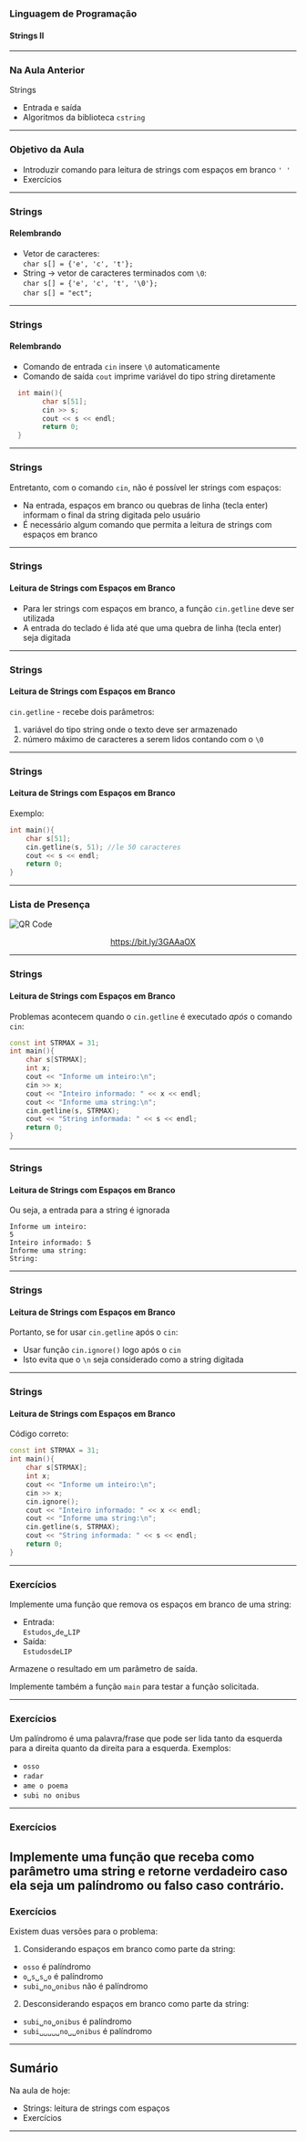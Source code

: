 ### Linguagem de Programação
#### Strings II
---

### Na Aula Anterior

Strings
- Entrada e saída
- Algoritmos da biblioteca `cstring`
---

### Objetivo da Aula
- Introduzir comando para leitura de strings com espaços em branco `' '`
- Exercícios
---

### Strings
#### Relembrando

- Vetor de caracteres:<br>
  `char s[] = {'e', 'c', 't'};`
- String $\rightarrow$ vetor de caracteres terminados com `\0`:<br>
  `char s[] = {'e', 'c', 't', '\0'};`<br>
  `char s[] = "ect";`
---

### Strings
#### Relembrando

- Comando de entrada `cin` insere `\0` automaticamente
- Comando de saída `cout` imprime variável do tipo string diretamente

```C++
  int main(){
        char s[51];
        cin >> s;
        cout << s << endl;
        return 0;
  }
```
---

### Strings

Entretanto, com o comando `cin`, não é possível ler strings com espaços:

- Na entrada, espaços em branco ou quebras de linha (tecla enter) informam o final da string digitada pelo usuário
- É necessário algum comando que permita a leitura de strings com espaços em branco
---

### Strings
#### Leitura de Strings com Espaços em Branco
- Para ler strings com espaços em branco, a função
  `cin.getline` deve ser utilizada
- A entrada do teclado é lida até que uma quebra de linha (tecla enter) seja digitada
---

### Strings
#### Leitura de Strings com Espaços em Branco
`cin.getline` - recebe dois parâmetros:
1. variável do tipo string onde o texto deve ser armazenado
2. número máximo de caracteres a serem lidos contando com o `\0`
---

### Strings
#### Leitura de Strings com Espaços em Branco

Exemplo:

```C++
int main(){
    char s[51];
    cin.getline(s, 51); //le 50 caracteres
    cout << s << endl;
    return 0;
}
```
---

### Lista de Presença

<img src="https://chart.apis.google.com/chart?cht=qr&chs=300x300&chld=L%7C1&chl=https%3A%2F%2Fbit.ly%2F3GAAaOX" alt="QR Code" border="0" />

<a href="https://bit.ly/3GAAaOX"><p style="text-align:center;">https://bit.ly/3GAAaOX</p></a>

---

### Strings
#### Leitura de Strings com Espaços em Branco
Problemas acontecem quando o `cin.getline`
é executado _após_ o comando `cin`:

```C++
const int STRMAX = 31;
int main(){
    char s[STRMAX];
    int x;
    cout << "Informe um inteiro:\n";
    cin >> x;
    cout << "Inteiro informado: " << x << endl;
    cout << "Informe uma string:\n";
    cin.getline(s, STRMAX);
    cout << "String informada: " << s << endl;
    return 0;
}  
```
---

### Strings
#### Leitura de Strings com Espaços em Branco
Ou seja, a entrada para a string é ignorada

```
Informe um inteiro:
5
Inteiro informado: 5
Informe uma string:
String:
```
---

### Strings
#### Leitura de Strings com Espaços em Branco

Portanto, se for usar `cin.getline` após o `cin`:
- Usar função `cin.ignore()` logo após o `cin`
- Isto evita que o `\n` seja considerado como a string digitada
---

### Strings
#### Leitura de Strings com Espaços em Branco
Código correto:

```C++
const int STRMAX = 31;
int main(){
    char s[STRMAX];
    int x;
    cout << "Informe um inteiro:\n";
    cin >> x;
    cin.ignore();
    cout << "Inteiro informado: " << x << endl;
    cout << "Informe uma string:\n";
    cin.getline(s, STRMAX);
    cout << "String informada: " << s << endl;
    return 0;
}
```
---

### Exercícios

Implemente uma função que remova os espaços
em branco de uma string:
- Entrada:<br>
  `Estudos␣de␣LIP`
- Saída:<br>
  `EstudosdeLIP`

Armazene o resultado em um parâmetro de saída.

Implemente também a função `main` para testar
a função solicitada.

---

### Exercícios
Um palíndromo é uma palavra/frase que pode ser lida tanto da esquerda para a direita quanto da direita para a esquerda. Exemplos:<br>
- `osso`
- `radar`
- `ame o poema`
- `subi no onibus`
---

### Exercícios
Implemente uma função que receba como parâmetro uma string e retorne verdadeiro caso
ela seja um palíndromo ou falso caso contrário.
---

### Exercícios
Existem duas versões para o problema:
1. Considerando espaços em branco como parte da string:<br>
 - `osso` é palíndromo
 - `o␣s␣s␣o` é palíndromo
 - `subi␣no␣onibus` não é palíndromo
2. Desconsiderando espaços em branco como parte da string:<br>
 - `subi␣no␣onibus` é palíndromo
 - `subi␣␣␣␣␣no␣␣onibus` é palíndromo
---

## Sumário
Na aula de hoje:
- Strings: leitura de strings com espaços
- Exercícios
---
